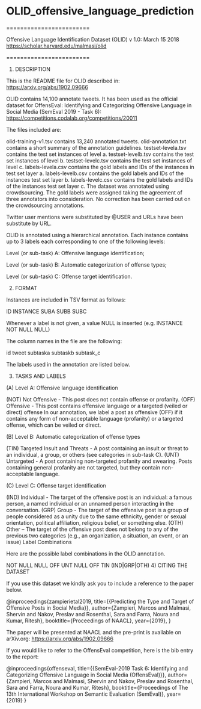 # OLID_offensive_language_prediction

========================

Offensive Language Identification Dataset (OLID)
v 1.0: March 15 2018
https://scholar.harvard.edu/malmasi/olid

========================

1) DESCRIPTION

This is the README file for OLID described in: https://arxiv.org/abs/1902.09666

OLID contains 14,100 annotate tweets. It has been used as the official dataset for OffensEval: Identifying and Categorizing Offensive Language in Social Media (SemEval 2019 - Task 6): https://competitions.codalab.org/competitions/20011

The files included are:

olid-training-v1.tsv contains 13,240 annotated tweets.
olid-annotation.txt contains a short summary of the annotation guidelines.
testset-levela.tsv contains the test set instances of level a.
testset-levelb.tsv contains the test set instances of level b.
testset-levelc.tsv contains the test set instances of level c.
labels-levela.csv contains the gold labels and IDs of the instances in test set layer a.
labels-levelb.csv contains the gold labels and IDs of the instances test set layer b.
labels-levelc.csv contains the gold labels and IDs of the instances test set layer c.
The dataset was annotated using crowdsourcing. The gold labels were assigned taking the agreement of three annotators into consideration. No correction has been carried out on the crowdsourcing annotations.

Twitter user mentions were substituted by @USER and URLs have been substitute by URL.

OLID is annotated using a hierarchical annotation. Each instance contains up to 3 labels each corresponding to one of the following levels:

Level (or sub-task) A: Offensive language identification;

Level (or sub-task) B: Automatic categorization of offense types;

Level (or sub-task) C: Offense target identification.

2) FORMAT

Instances are included in TSV format as follows:

ID INSTANCE SUBA SUBB SUBC

Whenever a label is not given, a value NULL is inserted (e.g. INSTANCE NOT NULL NULL)

The column names in the file are the following:

id tweet subtaska subtaskb subtask_c

The labels used in the annotation are listed below.

3) TASKS AND LABELS

(A) Level A: Offensive language identification

(NOT) Not Offensive - This post does not contain offense or profanity.
(OFF) Offensive - This post contains offensive language or a targeted (veiled or direct) offense
In our annotation, we label a post as offensive (OFF) if it contains any form of non-acceptable language (profanity) or a targeted offense, which can be veiled or direct.

(B) Level B: Automatic categorization of offense types

(TIN) Targeted Insult and Threats - A post containing an insult or threat to an individual, a group, or others (see categories in sub-task C).
(UNT) Untargeted - A post containing non-targeted profanity and swearing.
Posts containing general profanity are not targeted, but they contain non-acceptable language.

(C) Level C: Offense target identification

(IND) Individual - The target of the offensive post is an individual: a famous person, a named individual or an unnamed person interacting in the conversation.
(GRP) Group - The target of the offensive post is a group of people considered as a unity due to the same ethnicity, gender or sexual orientation, political affiliation, religious belief, or something else.
(OTH) Other – The target of the offensive post does not belong to any of the previous two categories (e.g., an organization, a situation, an event, or an issue)
Label Combinations

Here are the possible label combinations in the OLID annotation.

NOT NULL NULL
OFF UNT NULL
OFF TIN (IND|GRP|OTH)
4) CITING THE DATASET

If you use this dataset we kindly ask you to include a reference to the paper below.

@inproceedings{zampierietal2019,
title={{Predicting the Type and Target of Offensive Posts in Social Media}},
author={Zampieri, Marcos and Malmasi, Shervin and Nakov, Preslav and Rosenthal, Sara and Farra, Noura and Kumar, Ritesh},
booktitle={Proceedings of NAACL},
year={2019},
}

The paper will be presented at NAACL and the pre-print is available on arXiv.org: https://arxiv.org/abs/1902.09666

If you would like to refer to the OffensEval competition, here is the bib entry to the report:

@inproceedings{offenseval,
title={{SemEval-2019 Task 6: Identifying and Categorizing Offensive Language in Social Media (OffensEval)}},
author={Zampieri, Marcos and Malmasi, Shervin and Nakov, Preslav and Rosenthal, Sara and Farra, Noura and Kumar, Ritesh},
booktitle={Proceedings of The 13th International Workshop on Semantic Evaluation (SemEval)},
year={2019}
}
